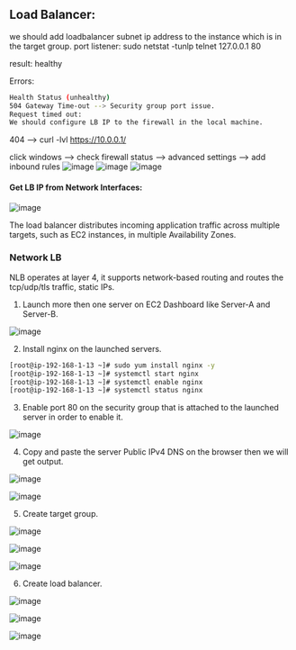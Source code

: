 ## Load Balancer:

we should add loadbalancer subnet ip address to the instance which is in the target group.
port listener: sudo netstat -tunlp
telnet 127.0.0.1 80

result: healthy

Errors:
````sh
Health Status (unhealthy)
504 Gateway Time-out --> Security group port issue.
Request timed out:
We should configure LB IP to the firewall in the local machine.
````
404 --> curl -lvl https://10.0.0.1/

click windows --> check firewall status --> advanced settings --> add inbound rules
![image](https://github.com/shivardy0692/AWS/assets/48147995/514d19dd-00a9-4c42-8207-7b91f0856974)
![image](https://github.com/shivardy0692/AWS/assets/48147995/70da9239-9b77-4aeb-9b41-3d116785a7aa)
![image](https://github.com/shivardy0692/AWS/assets/48147995/4d5d87d2-d20c-45b5-ac88-58cb96bd250a)

#### Get LB IP from Network Interfaces:

![image](https://github.com/shivardy0692/AWS/assets/48147995/91410c4f-a544-4ee5-805f-21efd73cf574)


The load balancer distributes incoming application traffic across multiple targets, such as EC2 instances, in multiple Availability Zones.

### Network LB

NLB operates at layer 4, it supports network-based routing and routes the tcp/udp/tls traffic, static IPs.

1) Launch more then one server on EC2 Dashboard like Server-A and Server-B.

![image](https://user-images.githubusercontent.com/48147995/225862324-4e06aef0-9f97-4e1f-9861-693b77f531dc.png)

2) Install nginx on the launched servers.

````sh
[root@ip-192-168-1-13 ~]# sudo yum install nginx -y
[root@ip-192-168-1-13 ~]# systemctl start nginx
[root@ip-192-168-1-13 ~]# systemctl enable nginx
[root@ip-192-168-1-13 ~]# systemctl status nginx
````

3) Enable port 80 on the security group that is attached to the launched server in order to enable it.

![image](https://user-images.githubusercontent.com/48147995/225899192-91a29688-b5dc-4612-827e-354469aac5a6.png)

4) Copy and paste the server Public IPv4 DNS on the browser then we will get output.

![image](https://user-images.githubusercontent.com/48147995/225900411-caebde32-1338-4d55-9c5a-6bd81974e29f.png)

![image](https://user-images.githubusercontent.com/48147995/225900598-5b6ee297-f005-46a4-9f9d-538cb90c18bf.png)

5) Create target group.

![image](https://user-images.githubusercontent.com/48147995/225902039-256e1a46-e87f-488a-b241-628b3a819d7e.png)

![image](https://user-images.githubusercontent.com/48147995/225902244-7c9d8eb0-8784-496c-8f9b-7c55d14b2214.png)

![image](https://user-images.githubusercontent.com/48147995/225902612-6f148040-e747-43c0-b6ca-404f2ba1763d.png)

6) Create load balancer.

![image](https://user-images.githubusercontent.com/48147995/225903993-e6079951-9e39-46e9-a055-25709ee24946.png)

![image](https://user-images.githubusercontent.com/48147995/225904482-6809685a-083b-4703-a14a-e3cbdfe0db24.png)

![image](https://user-images.githubusercontent.com/48147995/225905038-4e53b2c2-ea44-475a-af34-41d868795805.png)


